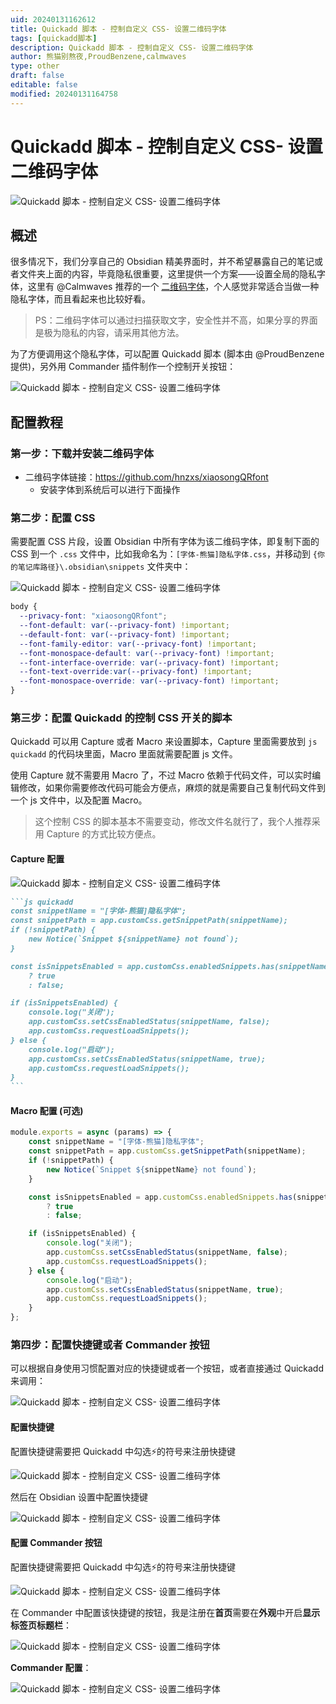 ```yaml
---
uid: 20240131162612
title: Quickadd 脚本 - 控制自定义 CSS- 设置二维码字体
tags: [quickadd脚本]
description: Quickadd 脚本 - 控制自定义 CSS- 设置二维码字体
author: 熊猫别熬夜,ProudBenzene,calmwaves
type: other
draft: false
editable: false
modified: 20240131164758
---
```


# Quickadd 脚本 - 控制自定义 CSS- 设置二维码字体

![Quickadd 脚本 - 控制自定义 CSS- 设置二维码字体](https://cdn.pkmer.cn/images/202401311633076.png!pkmer)

## 概述

很多情况下，我们分享自己的 Obsidian 精美界面时，并不希望暴露自己的笔记或者文件夹上面的内容，毕竟隐私很重要，这里提供一个方案——设置全局的隐私字体，这里有 @Calmwaves 推荐的一个 [二维码字体](https://github.com/hnzxs/xiaosongQRfont)，个人感觉非常适合当做一种隐私字体，而且看起来也比较好看。

> PS：二维码字体可以通过扫描获取文字，安全性并不高，如果分享的界面是极为隐私的内容，请采用其他方法。

为了方便调用这个隐私字体，可以配置 Quickadd 脚本 (脚本由 @ProudBenzene 提供)，另外用 Commander 插件制作一个控制开关按钮：

![Quickadd 脚本 - 控制自定义 CSS- 设置二维码字体](https://cdn.pkmer.cn/images/202401311633077.gif!pkmer)

## 配置教程

### 第一步：下载并安装二维码字体

- 二维码字体链接：<https://github.com/hnzxs/xiaosongQRfont>
	- 安装字体到系统后可以进行下面操作

### 第二步：配置 CSS

需要配置 CSS 片段，设置 Obsidian 中所有字体为该二维码字体，即复制下面的 CSS 到一个 `.css` 文件中，比如我命名为：`[字体-熊猫]隐私字体.css`，并移动到 `{你的笔记库路径}\.obsidian\snippets` 文件夹中：

![Quickadd 脚本 - 控制自定义 CSS- 设置二维码字体](https://cdn.pkmer.cn/images/202401311633078.png!pkmer)

```css
body {
  --privacy-font: "xiaosongQRfont";
  --font-default: var(--privacy-font) !important;
  --default-font: var(--privacy-font) !important;
  --font-family-editor: var(--privacy-font) !important;
  --font-monospace-default: var(--privacy-font) !important;
  --font-interface-override: var(--privacy-font) !important;
  --font-text-override:var(--privacy-font) !important;
  --font-monospace-override: var(--privacy-font) !important;
}
```

### 第三步：配置 Quickadd 的控制 CSS 开关的脚本

Quickadd 可以用 Capture 或者 Macro 来设置脚本，Capture 里面需要放到 `js quickadd` 的代码块里面，Macro 里面就需要配置 js 文件。

使用 Capture 就不需要用 Macro 了，不过 Macro 依赖于代码文件，可以实时编辑修改，如果你需要修改代码可能会方便点，麻烦的就是需要自己复制代码文件到一个 js 文件中，以及配置 Macro。

> 这个控制 CSS 的脚本基本不需要变动，修改文件名就行了，我个人推荐采用 Capture 的方式比较方便点。

#### Capture 配置

![Quickadd 脚本 - 控制自定义 CSS- 设置二维码字体](https://cdn.pkmer.cn/images/202401311633080.png!pkmer)

````md
```js quickadd
const snippetName = "[字体-熊猫]隐私字体";
const snippetPath = app.customCss.getSnippetPath(snippetName);
if (!snippetPath) {
	new Notice(`Snippet ${snippetName} not found`);
}

const isSnippetsEnabled = app.customCss.enabledSnippets.has(snippetName)
	? true
	: false;

if (isSnippetsEnabled) {
	console.log("关闭");
	app.customCss.setCssEnabledStatus(snippetName, false);
	app.customCss.requestLoadSnippets();
} else {
	console.log("启动");
	app.customCss.setCssEnabledStatus(snippetName, true);
	app.customCss.requestLoadSnippets();
}
```
````

#### Macro 配置 (可选)

```js
module.exports = async (params) => {
    const snippetName = "[字体-熊猫]隐私字体";
    const snippetPath = app.customCss.getSnippetPath(snippetName);
    if (!snippetPath) {
        new Notice(`Snippet ${snippetName} not found`);
    }

    const isSnippetsEnabled = app.customCss.enabledSnippets.has(snippetName)
        ? true
        : false;

    if (isSnippetsEnabled) {
        console.log("关闭");
        app.customCss.setCssEnabledStatus(snippetName, false);
        app.customCss.requestLoadSnippets();
    } else {
        console.log("启动");
        app.customCss.setCssEnabledStatus(snippetName, true);
        app.customCss.requestLoadSnippets();
    }
};
```

### 第四步：配置快捷键或者 Commander 按钮

可以根据自身使用习惯配置对应的快捷键或者一个按钮，或者直接通过 Quickadd 来调用：

![Quickadd 脚本 - 控制自定义 CSS- 设置二维码字体](https://cdn.pkmer.cn/images/202401311633081.png!pkmer)

#### 配置快捷键

配置快捷键需要把 Quickadd 中勾选⚡的符号来注册快捷键

![Quickadd 脚本 - 控制自定义 CSS- 设置二维码字体](https://cdn.pkmer.cn/images/202401311633082.png!pkmer)

然后在 Obsidian 设置中配置快捷键

![Quickadd 脚本 - 控制自定义 CSS- 设置二维码字体](https://cdn.pkmer.cn/images/202401311633083.png!pkmer)

#### 配置 Commander 按钮

配置快捷键需要把 Quickadd 中勾选⚡的符号来注册快捷键

![Quickadd 脚本 - 控制自定义 CSS- 设置二维码字体](https://cdn.pkmer.cn/images/202401311633082.png!pkmer)

在 Commander 中配置该快捷键的按钮，我是注册在**首页**需要在**外观**中开启**显示标签页标题栏**：

![Quickadd 脚本 - 控制自定义 CSS- 设置二维码字体](https://cdn.pkmer.cn/images/202401311633085.png!pkmer)

**Commander 配置**：

![Quickadd 脚本 - 控制自定义 CSS- 设置二维码字体](https://cdn.pkmer.cn/images/202401311633086.png!pkmer)
